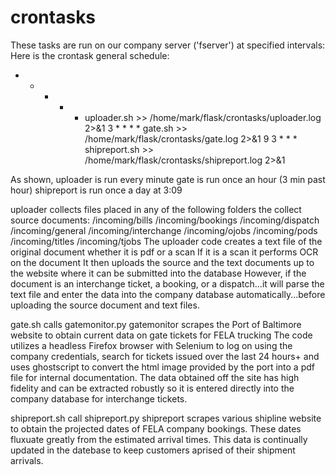 # crontasks
These tasks are run on our company server ('fserver') at specified intervals:
Here is the crontask general schedule:
* * * * * uploader.sh >> /home/mark/flask/crontasks/uploader.log 2>&1
3 * * * * gate.sh >> /home/mark/flask/crontasks/gate.log 2>&1
9 3 * * * shipreport.sh >> /home/mark/flask/crontasks/shipreport.log 2>&1

As shown,
uploader is run every minute
gate is run once an hour (3 min past hour)
shipreport is run once a day at 3:09

uploader collects files placed in any of the following folders the collect source documents:
/incoming/bills
/incoming/bookings
/incoming/dispatch
/incoming/general
/incoming/interchange
/incoming/ojobs
/incoming/pods
/incoming/titles
/incoming/tjobs
The uploader code creates a text file of the original document whether it is pdf or a scan
If it is a scan it performs OCR on the document
It then uploads the source and the text documents up to the website where it can be submitted into the database
However, if the document is an interchange ticket, a booking, or a dispatch...it will parse the text file and
enter the data into the company database automatically...before uploading the source document and text files.

gate.sh calls gatemonitor.py
gatemonitor scrapes the Port of Baltimore website to obtain current data on gate tickets for FELA trucking
The code utilizes a headless Firefox browser with Selenium to log on using the company credentials, search for tickets
issued over the last 24 hours+ and uses ghostscript to convert the html image provided by the port into a pdf file for
internal documentation.  The data obtained off the site has high fidelity and can be extracted robustly so it is entered
directly into the company database for interchange tickets.

shipreport.sh call shipreport.py
shipreport scrapes various shipline website to obtain the projected dates of FELA company bookings.  These dates
fluxuate greatly from the estimated arrival times.  This data is continually updated in the datebase to keep customers aprised of their shipment arrivals.
